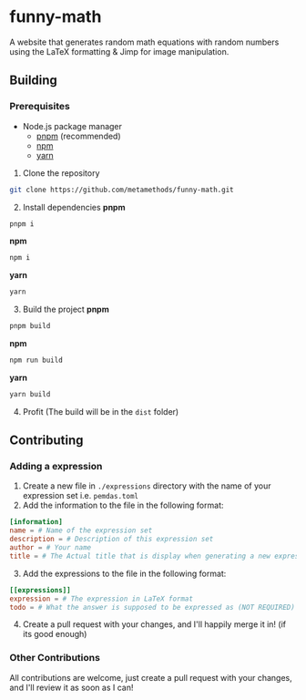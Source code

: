 # funny-math
A website that generates random math equations with random numbers using the LaTeX formatting & Jimp for image manipulation.

## Building
### Prerequisites
- Node.js package manager
  - [pnpm](https://pnpm.js.org/en/installation) (recommended)
  - [npm](https://www.npmjs.com/get-npm)
  - [yarn](https://classic.yarnpkg.com/en/docs/install/#windows-stable)

1. Clone the repository
```bash
git clone https://github.com/metamethods/funny-math.git
```

2. Install dependencies
__pnpm__
```bash
pnpm i
```
__npm__
```bash
npm i
```
__yarn__
```bash
yarn
```

3. Build the project
__pnpm__
```bash
pnpm build
```
__npm__
```bash
npm run build
```
__yarn__
```bash
yarn build
```

4. Profit (The build will be in the `dist` folder)

## Contributing
### Adding a expression
1. Create a new file in `./expressions` directory with the name of your expression set i.e. `pemdas.toml`
2. Add the information to the file in the following format:
```toml
[information]
name = # Name of the expression set
description = # Description of this expression set
author = # Your name
title = # The Actual title that is display when generating a new expression
```
3. Add the expressions to the file in the following format:
```toml
[[expressions]]
expression = # The expression in LaTeX format
todo = # What the answer is supposed to be expressed as (NOT REQUIRED)
```

4. Create a pull request with your changes, and I'll happily merge it in! (if its good enough)

### Other Contributions
All contributions are welcome, just create a pull request with your changes, and I'll review it as soon as I can!
